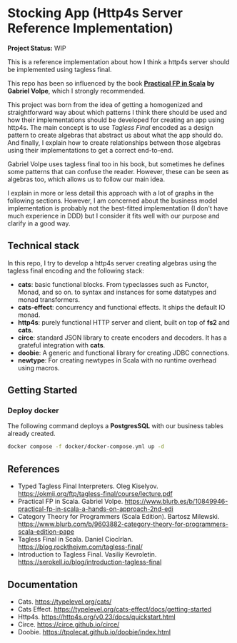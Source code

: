 # Stocking App (Http4s Server Reference Implementation)

**Project Status:** WIP

This is a reference implementation about how I think a http4s server should be implemented using tagless final.

This repo has been so influenced by the book **[Practical FP in Scala](https://www.blurb.es/b/10849946-practical-fp-in-scala-a-hands-on-approach-2nd-edi) by Gabriel Volpe**, which I strongly recommended.

This project was born from the idea of getting a homogenized and straightforward way about which patterns I think there should be used and how their implementations should be developed for creating an app using http4s. The main concept is to use _Tagless Final_ encoded as a design pattern to create algebras that abstract us about what the app should do. And finally, I explain how to create relationships between those algebras using their implementations to get a correct end-to-end.

Gabriel Volpe uses tagless final too in his book, but sometimes he defines some patterns that can confuse the reader. However, these can be seen as algebras too, which allows us to follow our main idea.

I explain in more or less detail this approach with a lot of graphs in the following sections. However, I am concerned about the business model implementation is probably not the best-fitted implementation (I don't have much experience in DDD) but I consider it fits well with our purpose and clarify in a good way.

## Technical stack

In this repo, I try to develop a http4s server creating algebras using the tagless final encoding and the following stack:

* **cats**: basic functional blocks. From typeclasses such as Functor, Monad, and so on. to syntax and instances for some datatypes and monad transformers.
* **cats-effect**: concurrency and functional effects. It ships the default IO monad.
* **http4s**: purely functional HTTP server and client, built on top of **fs2** and **cats**.
* **circe**: standard JSON library to create encoders and decoders. It has a grateful integration with **cats**.
* **doobie**: A generic and functional library for creating JDBC connections.
* **newtype**: For creating newtypes in Scala with no runtime overhead using macros.

## Getting Started

### Deploy docker

The following command deploys a **PostgresSQL** with our business tables already created.


```bash
docker compose -f docker/docker-compose.yml up -d
```

## References

* Typed Tagless Final Interpreters. Oleg Kiselyov. https://okmij.org/ftp/tagless-final/course/lecture.pdf
* Practical FP in Scala. Gabriel Volpe. https://www.blurb.es/b/10849946-practical-fp-in-scala-a-hands-on-approach-2nd-edi
* Category Theory for Programmers (Scala Edition). Bartosz Milewski. https://www.blurb.com/b/9603882-category-theory-for-programmers-scala-edition-pape
* Tagless Final in Scala. Daniel Ciocîrlan. https://blog.rockthejvm.com/tagless-final/
* Introduction to Tagless Final. Vasiliy Kevroletin. https://serokell.io/blog/introduction-tagless-final

## Documentation

* Cats. https://typelevel.org/cats/
* Cats Effect. https://typelevel.org/cats-effect/docs/getting-started
* Http4s. https://http4s.org/v0.23/docs/quickstart.html
* Circe. https://circe.github.io/circe/
* Doobie. https://tpolecat.github.io/doobie/index.html
